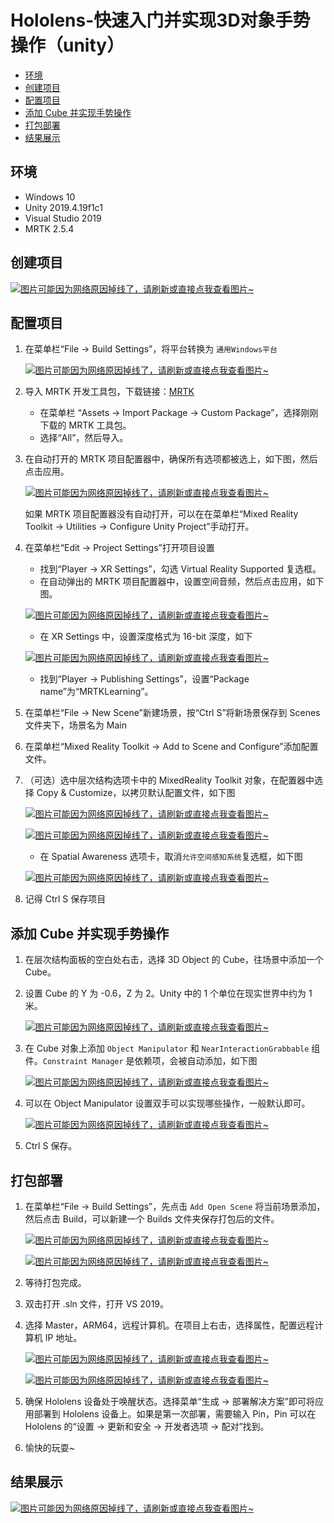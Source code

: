 # Hololens-快速入门并实现3D对象手势操作（unity）

  - [环境](#%E7%8E%AF%E5%A2%83)
  - [创建项目](#%E5%88%9B%E5%BB%BA%E9%A1%B9%E7%9B%AE)
  - [配置项目](#%E9%85%8D%E7%BD%AE%E9%A1%B9%E7%9B%AE)
  - [添加 Cube 并实现手势操作](#%E6%B7%BB%E5%8A%A0-cube-%E5%B9%B6%E5%AE%9E%E7%8E%B0%E6%89%8B%E5%8A%BF%E6%93%8D%E4%BD%9C)
  - [打包部署](#%E6%89%93%E5%8C%85%E9%83%A8%E7%BD%B2)
  - [结果展示](#%E7%BB%93%E6%9E%9C%E5%B1%95%E7%A4%BA)

## 环境
* Windows 10
* Unity 2019.4.19f1c1
* Visual Studio 2019
* MRTK 2.5.4

## 创建项目
[![图片可能因为网络原因掉线了，请刷新或直接点我查看图片~](https://cdn.jsdelivr.net/gh/ylsislove/image-home/test/20210209001910.png)](https://cdn.jsdelivr.net/gh/ylsislove/image-home/test/20210209001910.png)

## 配置项目
1. 在菜单栏“File -> Build Settings”，将平台转换为 `通用Windows平台`

    [![图片可能因为网络原因掉线了，请刷新或直接点我查看图片~](https://cdn.jsdelivr.net/gh/ylsislove/image-home/test/20210209002604.png)](https://cdn.jsdelivr.net/gh/ylsislove/image-home/test/20210209002604.png)

2. 导入 MRTK 开发工具包，下载链接：[MRTK](https://github.com/microsoft/MixedRealityToolkit-Unity/releases/)
    - 在菜单栏 “Assets -> Import Package -> Custom Package”，选择刚刚下载的 MRTK 工具包。
    - 选择“All”，然后导入。

3. 在自动打开的 MRTK 项目配置器中，确保所有选项都被选上，如下图，然后点击应用。

    [![图片可能因为网络原因掉线了，请刷新或直接点我查看图片~](https://cdn.jsdelivr.net/gh/ylsislove/image-home/test/20210209003450.png)](https://cdn.jsdelivr.net/gh/ylsislove/image-home/test/20210209003450.png)

    如果 MRTK 项目配置器没有自动打开，可以在在菜单栏“Mixed Reality Toolkit -> Utilities -> Configure Unity Project”手动打开。

4. 在菜单栏“Edit -> Project Settings”打开项目设置
    - 找到“Player -> XR Settings”，勾选 Virtual Reality Supported 复选框。
    - 在自动弹出的 MRTK 项目配置器中，设置空间音频，然后点击应用，如下图。

    [![图片可能因为网络原因掉线了，请刷新或直接点我查看图片~](https://cdn.jsdelivr.net/gh/ylsislove/image-home/test/20210209004035.png)](https://cdn.jsdelivr.net/gh/ylsislove/image-home/test/20210209004035.png)

    - 在 XR Settings 中，设置深度格式为 16-bit 深度，如下

    [![图片可能因为网络原因掉线了，请刷新或直接点我查看图片~](https://cdn.jsdelivr.net/gh/ylsislove/image-home/test/20210209004300.png)](https://cdn.jsdelivr.net/gh/ylsislove/image-home/test/20210209004300.png)

    - 找到“Player -> Publishing Settings”，设置“Package name”为“MRTKLearning”。

5. 在菜单栏“File -> New Scene”新建场景，按“Ctrl S”将新场景保存到 Scenes 文件夹下，场景名为 Main

6. 在菜单栏“Mixed Reality Toolkit -> Add to Scene and Configure”添加配置文件。

7. （可选）选中层次结构选项卡中的 MixedReality Toolkit 对象，在配置器中选择 Copy & Customize，以拷贝默认配置文件，如下图

    [![图片可能因为网络原因掉线了，请刷新或直接点我查看图片~](https://cdn.jsdelivr.net/gh/ylsislove/image-home/test/20210209005105.png)](https://cdn.jsdelivr.net/gh/ylsislove/image-home/test/20210209005105.png)

    [![图片可能因为网络原因掉线了，请刷新或直接点我查看图片~](https://cdn.jsdelivr.net/gh/ylsislove/image-home/test/20210209005147.png)](https://cdn.jsdelivr.net/gh/ylsislove/image-home/test/20210209005147.png)

    - 在 Spatial Awareness 选项卡，取消`允许空间感知系统`复选框，如下图

    [![图片可能因为网络原因掉线了，请刷新或直接点我查看图片~](https://cdn.jsdelivr.net/gh/ylsislove/image-home/test/20210209005425.png)](https://cdn.jsdelivr.net/gh/ylsislove/image-home/test/20210209005425.png)

8. 记得 Ctrl S 保存项目

## 添加 Cube 并实现手势操作
1. 在层次结构面板的空白处右击，选择 3D Object 的 Cube，往场景中添加一个 Cube。

2. 设置 Cube 的 Y 为 -0.6，Z 为 2。Unity 中的 1 个单位在现实世界中约为 1 米。

    [![图片可能因为网络原因掉线了，请刷新或直接点我查看图片~](https://cdn.jsdelivr.net/gh/ylsislove/image-home/test/20210209005810.png)](https://cdn.jsdelivr.net/gh/ylsislove/image-home/test/20210209005810.png)

3. 在 Cube 对象上添加 `Object Manipulator` 和 `NearInteractionGrabbable` 组件。`Constraint Manager` 是依赖项，会被自动添加，如下图

    [![图片可能因为网络原因掉线了，请刷新或直接点我查看图片~](https://cdn.jsdelivr.net/gh/ylsislove/image-home/test/20210209010115.png)](https://cdn.jsdelivr.net/gh/ylsislove/image-home/test/20210209010115.png)

4. 可以在 Object Manipulator 设置双手可以实现哪些操作，一般默认即可。

    [![图片可能因为网络原因掉线了，请刷新或直接点我查看图片~](https://cdn.jsdelivr.net/gh/ylsislove/image-home/test/20210209010228.png)](https://cdn.jsdelivr.net/gh/ylsislove/image-home/test/20210209010228.png)

5. Ctrl S 保存。

## 打包部署
1. 在菜单栏“File -> Build Settings”，先点击 `Add Open Scene` 将当前场景添加，然后点击 Build，可以新建一个 Builds 文件夹保存打包后的文件。

    [![图片可能因为网络原因掉线了，请刷新或直接点我查看图片~](https://cdn.jsdelivr.net/gh/ylsislove/image-home/test/20210209010505.png)](https://cdn.jsdelivr.net/gh/ylsislove/image-home/test/20210209010505.png)

    [![图片可能因为网络原因掉线了，请刷新或直接点我查看图片~](https://cdn.jsdelivr.net/gh/ylsislove/image-home/test/20210209010711.png)](https://cdn.jsdelivr.net/gh/ylsislove/image-home/test/20210209010711.png)

2. 等待打包完成。

3. 双击打开 .sln 文件，打开 VS 2019。

4. 选择 Master，ARM64，远程计算机。在项目上右击，选择属性，配置远程计算机 IP 地址。

    [![图片可能因为网络原因掉线了，请刷新或直接点我查看图片~](https://cdn.jsdelivr.net/gh/ylsislove/image-home/test/20210209011228.png)](https://cdn.jsdelivr.net/gh/ylsislove/image-home/test/20210209011228.png)

    [![图片可能因为网络原因掉线了，请刷新或直接点我查看图片~](https://cdn.jsdelivr.net/gh/ylsislove/image-home/test/20210209011319.png)](https://cdn.jsdelivr.net/gh/ylsislove/image-home/test/20210209011319.png)

5. 确保 Hololens 设备处于唤醒状态。选择菜单“生成 -> 部署解决方案”即可将应用部署到 Hololens 设备上。如果是第一次部署，需要输入 Pin，Pin 可以在 Hololens 的“设置 -> 更新和安全 -> 开发者选项 -> 配对”找到。

6. 愉快的玩耍~

## 结果展示
[![图片可能因为网络原因掉线了，请刷新或直接点我查看图片~](https://cdn.jsdelivr.net/gh/ylsislove/image-home/test/20210209013904.gif)](https://cdn.jsdelivr.net/gh/ylsislove/image-home/test/20210209013904.gif)


